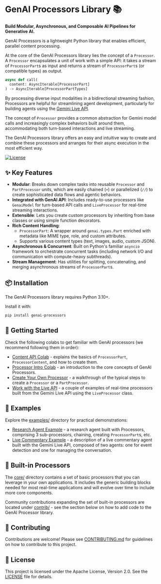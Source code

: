 # GenAI Processors Library 📚

**Build Modular, Asynchronous, and Composable AI Pipelines for Generative AI.**

GenAI Processors is a lightweight Python library that enables efficient,
parallel content processing.

At the core of the GenAI Processors library lies the concept of a `Processor`. A
`Processor` encapsulates a unit of work with a simple API: it takes a stream of
`ProcessorPart`s as input and returns a stream of `ProcessorPart`s (or
compatible types) as output.

```python
async def call(
  content: AsyncIterable[ProcessorPart]
) -> AsyncIterable[ProcessorPartTypes]
```

By processing diverse input modalities in a bidirectional streaming fashion,
Processors are helpful for streamlining agent development, particularly for
building agents using the
[Gemini Live API](https://ai.google.dev/gemini-api/docs/live).

The concept of `Processor` provides a common abstraction for Gemini model calls
and increasingly complex behaviors built around them, accommodating both
turn-based interactions and live streaming.

The GenAI Processors library offers an easy and intuitive way to create and
combine these processors and arranges for their async execution in the most
efficient way.

[![License](https://img.shields.io/badge/License-Apache_2.0-blue.svg)](LICENSE)
<!-- Add badges for PyPI version once available -->

## ✨ Key Features

*   **Modular**: Breaks down complex tasks into reusable `Processor` and
    `PartProcessor` units, which are easily chained (`+`) or parallelized (`//`)
    to create sophisticated data flows and agentic behaviors.
*   **Integrated with GenAI API**: Includes ready-to-use processors like
    `GenaiModel` for turn-based API calls and `LiveProcessor` for real-time
    streaming interactions.
*   **Extensible**: Lets you create custom processors by inheriting from base
    classes or using simple function decorators.
*   **Rich Content Handling**:
    *   `ProcessorPart`: A wrapper around `genai.types.Part` enriched with
        metadata like MIME type, role, and custom attributes.
    *   Supports various content types (text, images, audio, custom JSON).
*   **Asynchronous & Concurrent**: Built on Python's familiar `asyncio`
    framework to orchestrate concurrent tasks (including network I/O and
    communication with compute-heavy subthreads).
*   **Stream Management**: Has utilities for splitting, concatenating, and
    merging asynchronous streams of `ProcessorPart`s.

## 📦 Installation

The GenAI Processors library requires Python 3.10+.

Install it with:

```bash
pip install genai-processors
```

## 🚀 Getting Started

Check the following colabs to get familiar with GenAI processors (we recommend
following them in order):

*   [Content API Colab](https://colab.research.google.com/github/google/genai-processors/blob/main/notebooks/content_api_intro.ipynb) -
    explains the basics of `ProcessorPart`, `ProcessorContent`, and how to
    create them.
*   [Processor Intro Colab](https://colab.research.google.com/github/google/genai-processors/blob/main/notebooks/processor_intro.ipynb) -
    an introduction to the core concepts of GenAI Processors.
*   [Create Your Own Processor](https://colab.research.google.com/github/google/genai-processors/blob/main/notebooks/create_your_own_processor.ipynb) -
    a walkthrough of the typical steps to create a `Processor` or a
    `PartProcessor`.
*   [Work with the Live API](https://colab.research.google.com/github/google/genai-processors/blob/main/notebooks/live_processor_intro.ipynb) -
    a couple of examples of real-time processors built from the Gemini Live API
    using the `LiveProcessor` class.

## 📖 Examples

Explore the [examples/](examples/) directory for practical demonstrations:

*   [Research Agent Example](examples/research/README.md) - a research agent
    built with Processors, comprising 3 sub-processors, chaining, creating
    `ProcessorPart`s, etc.
*   [Live Commentary Example](examples/live/README.md) - a description of a live
    commentary agent built with the Gemini Live API, composed of two agents: one
    for event detection and one for managing the conversation.

## 🧩 Built-in Processors

The [core/](core/) directory contains a set of basic processors that you can
leverage in your own applications. It includes the generic building blocks
needed for most real-time applications and will evolve over time to include more
core components.

Community contributions expanding the set of built-in processors are located
under [contrib/](contrib/) - see the section below on how to add code to the
GenAI Processor library.

## 🤝 Contributing

Contributions are welcome! Please see [CONTRIBUTING.md](CONTRIBUTING.md) for
guidelines on how to contribute to this project.

## 📜 License

This project is licensed under the Apache License, Version 2.0. See the
[LICENSE](LICENSE) file for details.

